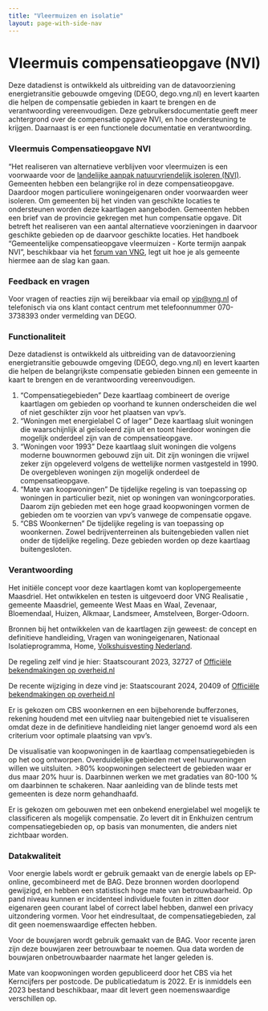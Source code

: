 ```yaml
---
title: "Vleermuizen en isolatie"
layout: page-with-side-nav
---
```

# Vleermuis compensatieopgave (NVI)

Deze datadienst is ontwikkeld als uitbreiding van de datavoorziening energietransitie gebouwde omgeving (DEGO, dego.vng.nl) en levert kaarten die helpen de compensatie gebieden in kaart te brengen en de verantwoording vereenvoudigen. Deze gebruikersdocumentatie geeft meer achtergrond over de compensatie opgave NVI, en hoe ondersteuning te krijgen. Daarnaast is er een functionele documentatie en verantwoording.

### Vleermuis Compensatieopgave NVI
“Het realiseren van alternatieve verblijven voor vleermuizen is een voorwaarde voor de [landelijke aanpak natuurvriendelijk isoleren (NVI)](https://vng.nl/nieuws/tijdelijke-landelijke-aanpak-voor-natuurvriendelijk-isoleren). Gemeenten hebben een belangrijke rol in deze compensatieopgave. Daardoor mogen particuliere woningeigenaren onder voorwaarden weer isoleren. Om gemeenten bij het vinden van geschikte locaties te ondersteunen worden deze kaartlagen aangeboden.
Gemeenten hebben een brief van de provincie gekregen met hun compensatie opgave. Dit betreft het realiseren van een aantal alternatieve voorzieningen in daarvoor geschikte gebieden op de daarvoor geschikte locaties. Het handboek “Gemeentelijke compensatieopgave vleermuizen - Korte termijn aanpak NVI”, beschikbaar via het [forum van VNG](https://forum.vng.nl/do/document?id=5684352-646f63756d656e74), legt uit hoe je als gemeente hiermee aan de slag kan gaan. 


### Feedback en vragen
Voor vragen of reacties zijn wij bereikbaar via email op vip@vng.nl of telefonisch via ons klant contact centrum met telefoonnummer 070-3738393 onder vermelding van DEGO.

### Functionaliteit 
Deze datadienst is ontwikkeld als uitbreiding van de datavoorziening energietransitie gebouwde omgeving (DEGO, dego.vng.nl) en levert kaarten die helpen de belangrijkste compensatie gebieden binnen een gemeente in kaart te brengen en de verantwoording vereenvoudigen.


1. “Compensatiegebieden” 
Deze kaartlaag combineert de overige kaartlagen om gebieden op voorhand te kunnen onderscheiden die wel of niet geschikter zijn voor het plaatsen van vpv’s. 
2. “Woningen met energielabel C of lager”
Deze kaartlaag sluit  woningen die waarschijnlijk al geïsoleerd zijn uit en toont hierdoor woningen die mogelijk onderdeel zijn van de compensatieopgave.
3. “Woningen voor 1993”
Deze kaartlaag sluit woningen die volgens moderne bouwnormen gebouwd zijn uit. Dit zijn woningen die vrijwel zeker zijn opgeleverd volgens de wettelijke normen vastgesteld in 1990. De overgebleven woningen zijn mogelijk onderdeel de compensatieopgave. 
4. “Mate van koopwoningen”
De tijdelijke regeling is van toepassing op woningen in particulier bezit, niet op woningen van woningcorporaties. Daarom zijn gebieden met een hoge graad koopwoningen vormen de gebieden om te voorzien van vpv’s vanwege de compensatie opgave. 
5. “CBS Woonkernen”
De tijdelijke regeling is van toepassing op woonkernen. Zowel bedrijventerreinen als buitengebieden vallen niet onder de tijdelijke regeling. Deze gebieden worden op deze kaartlaag buitengesloten.


### Verantwoording 
Het initiële concept voor deze kaartlagen komt van koplopergemeente Maasdriel. Het ontwikkelen en testen is uitgevoerd door VNG Realisatie , gemeente Maasdriel, gemeente West Maas en Waal, Zevenaar, Bloemendaal, Huizen, Alkmaar, Landsmeer,  Amstelveen, Borger-Odoorn.

Bronnen bij het ontwikkelen van de kaartlagen zijn geweest: de concept en definitieve handleiding, Vragen van woningeigenaren,  Nationaal Isolatieprogramma,  Home,  [Volkshuisvesting Nederland](https://www.volkshuisvestingnederland.nl/onderwerpen/nationaal-isolatieprogramma/landelijke-aanpak-natuurvriendelijk-isoleren/veelgestelde-vragen/vragen-van-woningeigenaren).

De regeling zelf vind je hier: Staatscourant 2023, 32727 of [Officiële bekendmakingen op overheid.nl](https://zoek.officielebekendmakingen.nl/stcrt-2023-32727.html)

De recente wijziging in deze vind je: Staatscourant 2024, 20409 of [Officiële bekendmakingen op overheid.nl](https://zoek.officielebekendmakingen.nl/stcrt-2024-20409.html)

Er is gekozen om CBS woonkernen en een bijbehorende bufferzones, rekening houdend met een uitvlieg naar buitengebied niet te visualiseren omdat deze in de definitieve handleiding niet langer genoemd word als een criterium voor optimale plaatsing van vpv’s.

De visualisatie van koopwoningen in de kaartlaag compensatiegebieden is op het oog ontworpen. Overduidelijke gebieden met veel huurwoningen willen we uitsluiten. >80% koopwoningen selecteert de gebieden waar er dus maar 20% huur is. Daarbinnen werken we met gradaties van 80-100 % om daarbinnen te schakeren. Naar aanleiding van de blinde tests met gemeenten is deze norm gehandhaafd.

Er is gekozen om gebouwen met een onbekend energielabel wel mogelijk te classificeren als mogelijk compensatie. Zo levert dit in Enkhuizen centrum compensatiegebieden op, op basis van monumenten, die anders niet zichtbaar worden.

### Datakwaliteit
Voor energie labels wordt er gebruik gemaakt van de energie labels op EP-online, gecombineerd met de BAG. Deze bronnen worden doorlopend gewijzigd, en hebben een statistisch hoge mate van betrouwbaarheid. Op pand niveau kunnen er incidenteel  individuele fouten in zitten door eigenaren geen courant label of correct label hebben, danwel een privacy uitzondering vormen. Voor het eindresultaat, de compensatiegebieden, zal dit geen noemenswaardige effecten hebben.

Voor de bouwjaren wordt gebruik gemaakt van de BAG. Voor recente jaren zijn deze bouwjaren zeer betrouwbaar te noemen. Qua data worden  de bouwjaren onbetrouwbaarder naarmate het langer geleden is. 

Mate van koopwoningen worden gepubliceerd door het CBS via het Kerncijfers per postcode. De publicatiedatum is 2022. Er is inmiddels een 2023 bestand beschikbaar, maar dit levert geen noemenswaardige verschillen op.
